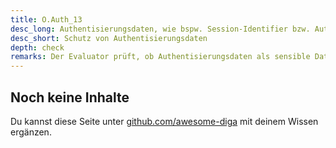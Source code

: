 ```yaml
---
title: O.Auth_13
desc_long: Authentisierungsdaten, wie bspw. Session-Identifier bzw. Authentisierungstoken, MÜSSEN als sensible Daten geschützt werden.
desc_short: Schutz von Authentisierungsdaten   
depth: check
remarks: Der Evaluator prüft, ob Authentisierungsdaten als sensible Daten gemäß den Anforderungen der TR behandelt werden.
---
```


## Noch keine Inhalte

Du kannst diese Seite unter [github.com/awesome-diga](https://github.com/awesome-diga/tr-faq) mit deinem Wissen ergänzen.
